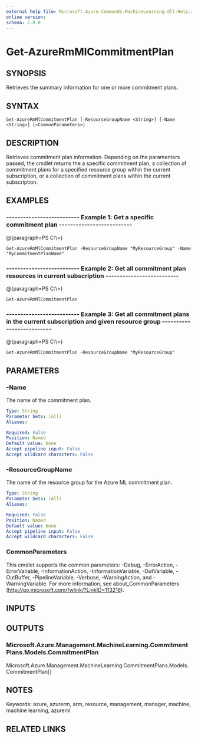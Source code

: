 ```yaml
---
external help file: Microsoft.Azure.Commands.MachineLearning.dll-Help.xml
online version: 
schema: 2.0.0
---
```


# Get-AzureRmMlCommitmentPlan

## SYNOPSIS
Retrieves the summary information for one or more commitment plans.

## SYNTAX

```
Get-AzureRmMlCommitmentPlan [-ResourceGroupName <String>] [-Name <String>] [<CommonParameters>]
```

## DESCRIPTION
Retrieves commitment plan information.
Depending on the paramenters passed, the cmdlet returns the a specific commitment plan, a collection of commitment plans for a specified resource group within the current subscription, or a collection of commitment plans within the current subscription.

## EXAMPLES

### --------------------------  Example 1: Get a specific commitment plan  --------------------------
@{paragraph=PS C:\\\>}



```
Get-AzureRmMlCommitmentPlan -ResourceGroupName "MyResourceGroup" -Name "MyCommitmentPlanName"
```

### --------------------------  Example 2: Get all commitment plan resources in current subscription  --------------------------
@{paragraph=PS C:\\\>}



```
Get-AzureRmMlCommitmentPlan
```

### --------------------------  Example 3: Get all commitment plans in the current subscription and given resource group  --------------------------
@{paragraph=PS C:\\\>}



```
Get-AzureRmMlCommitmentPlan -ResourceGroupName "MyResourceGroup"
```

## PARAMETERS

### -Name
The name of the commitment plan.

```yaml
Type: String
Parameter Sets: (All)
Aliases: 

Required: False
Position: Named
Default value: None
Accept pipeline input: False
Accept wildcard characters: False
```

### -ResourceGroupName
The name of the resource group for the Azure ML commitment plan.

```yaml
Type: String
Parameter Sets: (All)
Aliases: 

Required: False
Position: Named
Default value: None
Accept pipeline input: False
Accept wildcard characters: False
```

### CommonParameters
This cmdlet supports the common parameters: -Debug, -ErrorAction, -ErrorVariable, -InformationAction, -InformationVariable, -OutVariable, -OutBuffer, -PipelineVariable, -Verbose, -WarningAction, and -WarningVariable. For more information, see about_CommonParameters (http://go.microsoft.com/fwlink/?LinkID=113216).

## INPUTS

## OUTPUTS

### Microsoft.Azure.Management.MachineLearning.CommitmentPlans.Models.CommitmentPlan
Microsoft.Azure.Management.MachineLearning.CommitmentPlans.Models.CommitmentPlan[]

## NOTES
Keywords: azure, azurerm, arm, resource, management, manager, machine, machine learning, azureml

## RELATED LINKS

